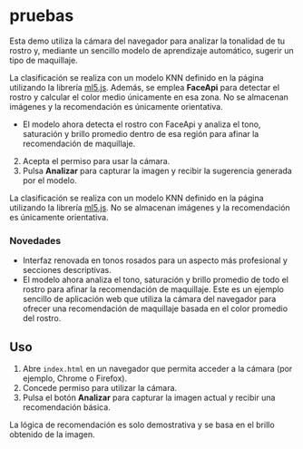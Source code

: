 # pruebas

Esta demo utiliza la cámara del navegador para analizar la tonalidad de tu rostro y, mediante un sencillo modelo de aprendizaje automático, sugerir un tipo de maquillaje.

La clasificación se realiza con un modelo KNN definido en la página utilizando la librería [ml5.js](https://ml5js.org/). Además, se emplea **FaceApi** para detectar el rostro y calcular el color medio únicamente en esa zona. No se almacenan imágenes y la recomendación es únicamente orientativa.

- El modelo ahora detecta el rostro con FaceApi y analiza el tono, saturación y brillo promedio dentro de esa región para afinar la recomendación de maquillaje.
2. Acepta el permiso para usar la cámara.
3. Pulsa **Analizar** para capturar la imagen y recibir la sugerencia generada por el modelo.

La clasificación se realiza con un modelo KNN definido en la página utilizando la librería [ml5.js](https://ml5js.org/). No se almacenan imágenes y la recomendación es únicamente orientativa.

### Novedades

- Interfaz renovada en tonos rosados para un aspecto más profesional y secciones descriptivas.
- El modelo ahora analiza el tono, saturación y brillo promedio de todo el rostro para afinar la recomendación de maquillaje.
Este es un ejemplo sencillo de aplicación web que utiliza la cámara del navegador para ofrecer una recomendación de maquillaje basada en el color promedio del rostro.

## Uso

1. Abre `index.html` en un navegador que permita acceder a la cámara (por ejemplo, Chrome o Firefox).
2. Concede permiso para utilizar la cámara.
3. Pulsa el botón **Analizar** para capturar la imagen actual y recibir una recomendación básica.

La lógica de recomendación es solo demostrativa y se basa en el brillo obtenido de la imagen.
